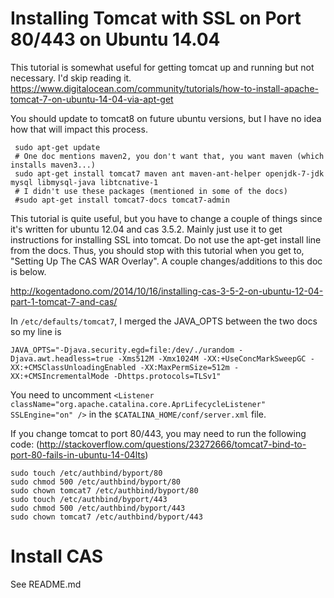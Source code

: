 Installing Tomcat with SSL on Port 80/443 on Ubuntu 14.04
=========================================================

This tutorial is somewhat useful for getting tomcat up and running but not necessary.  I'd skip reading it.
https://www.digitalocean.com/community/tutorials/how-to-install-apache-tomcat-7-on-ubuntu-14-04-via-apt-get

You should update to tomcat8 on future ubuntu versions, but I have no idea how that will impact this process.

     sudo apt-get update
     # One doc mentions maven2, you don't want that, you want maven (which installs maven3...)
     sudo apt-get install tomcat7 maven ant maven-ant-helper openjdk-7-jdk mysql libmysql-java libtcnative-1
     # I didn't use these packages (mentioned in some of the docs)
     #sudo apt-get install tomcat7-docs tomcat7-admin

This tutorial is quite useful, but you have to change a couple of things since it's written for ubuntu 12.04 and cas 3.5.2.
Mainly just use it to get instructions for installing SSL into tomcat.  Do not use the apt-get install line from the docs.
Thus, you should stop with this tutorial when you get to, "Setting Up The CAS WAR Overlay".  A couple changes/additions to this
doc is below.

http://kogentadono.com/2014/10/16/installing-cas-3-5-2-on-ubuntu-12-04-part-1-tomcat-7-and-cas/

In `/etc/defaults/tomcat7`, I merged the JAVA_OPTS between the two docs so my line is

	JAVA_OPTS="-Djava.security.egd=file:/dev/./urandom -Djava.awt.headless=true -Xms512M -Xmx1024M -XX:+UseConcMarkSweepGC -XX:+CMSClassUnloadingEnabled -XX:MaxPermSize=512m -XX:+CMSIncrementalMode -Dhttps.protocols=TLSv1"


You need to uncomment
`<Listener className="org.apache.catalina.core.AprLifecycleListener" SSLEngine="on" />` in the `$CATALINA_HOME/conf/server.xml` file.

If you change tomcat to port 80/443, you may need to run the following code: 
(http://stackoverflow.com/questions/23272666/tomcat7-bind-to-port-80-fails-in-ubuntu-14-04lts)

	sudo touch /etc/authbind/byport/80
	sudo chmod 500 /etc/authbind/byport/80
	sudo chown tomcat7 /etc/authbind/byport/80
	sudo touch /etc/authbind/byport/443
	sudo chmod 500 /etc/authbind/byport/443
	sudo chown tomcat7 /etc/authbind/byport/443


# Install CAS

See README.md

